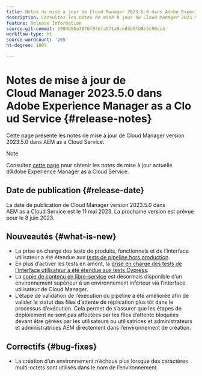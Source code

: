 ```yaml
---
title: Notes de mise à jour de Cloud Manager 2023.5.0 dans Adobe Experience Manager as a Cloud Service
description: Consultez les notes de mise à jour de Cloud Manager 2023.5.0 dans AEM as a Cloud Service.
feature: Release Information
source-git-commit: 1994b90e3876f03efa571a9ce65b9fb8b3c90ec4
workflow-type: ht
source-wordcount: '205'
ht-degree: 100%

---
```



# Notes de mise à jour de Cloud Manager 2023.5.0 dans Adobe Experience Manager as a Cloud Service {#release-notes}

Cette page présente les notes de mise à jour de Cloud Manager version 2023.5.0 dans AEM as a Cloud Service.

>[!NOTE]
>
>Consultez [cette page](/help/release-notes/release-notes-cloud/release-notes-current.md) pour obtenir les notes de mise à jour actuelle d’Adobe Experience Manager as a Cloud Service.

## Date de publication {#release-date}

La date de publication de Cloud Manager version 2023.5.0 dans AEM as a Cloud Service est le 11 mai 2023. La prochaine version est prévue pour le 8 juin 2023.

## Nouveautés {#what-is-new}

* La prise en charge des tests de produits, fonctionnels et de l’interface utilisateur a été étendue aux [tests de pipeline hors production](/help/implementing/cloud-manager/configuring-pipelines/configuring-non-production-pipelines.md).
* En plus d’activer les tests en amont, la [prise en charge des tests de l’interface utilisateur a été étendue aux tests Cypress](/help/implementing/cloud-manager/ui-testing.md).
* La [copie de contenu en libre-service](/help/implementing/developing/tools/content-copy.md) est désormais disponible d’un environnement supérieur à un environnement inférieur via l’interface utilisateur de Cloud Manager.
* L’étape de validation de l’exécution du pipeline a été améliorée afin de valider le statut des files d’attente de réplication plus tôt dans le processus d’exécution. Cela permet de s’assurer que les étapes de déploiement ne sont pas affectées par les files d’attente bloquées devant être gérées par les utilisateurs ou utilisatrices et administrateurs et administratrices AEM directement dans l’environnement de création.

## Correctifs {#bug-fixes}

* La création d’un environnement n’échoue plus lorsque des caractères multi-octets sont utilisés dans le nom de l’environnement.
